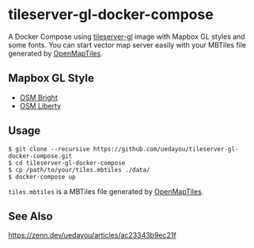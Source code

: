 # tileserver-gl-docker-compose

A Docker Compose using [tileserver-gl](https://github.com/maptiler/tileserver-gl) image with Mapbox GL styles and some fonts.
You can start vector map server easily with your MBTiles file generated by [OpenMapTiles](https://github.com/openmaptiles/openmaptiles).

## Mapbox GL Style

- [OSM Bright](https://github.com/openmaptiles/osm-bright-gl-style)
- [OSM Liberty](https://github.com/openmaptiles/osm-liberty-gl-style)

## Usage

```
$ git clone --recursive https://github.com/uedayou/tileserver-gl-docker-compose.git
$ cd tileserver-gl-docker-compose
$ cp /path/to/your/tiles.mbtiles ./data/
$ docker-compose up
```

`tiles.mbtiles` is a MBTiles file generated by [OpenMapTiles](https://github.com/openmaptiles/openmaptiles). 

## See Also

<https://zenn.dev/uedayou/articles/ac23343b9ec21f>
